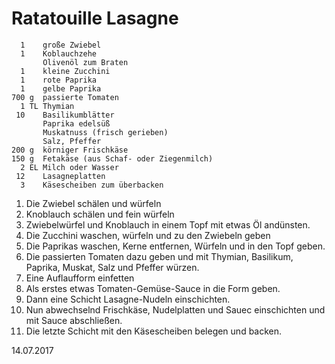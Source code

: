 Ratatouille Lasagne
===================

```
  1    große Zwiebel
  1    Koblauchzehe
       Olivenöl zum Braten
  1    kleine Zucchini
  1    rote Paprika
  1    gelbe Paprika
700 g  passierte Tomaten
  1 TL Thymian
 10    Basilikumblätter
       Paprika edelsüß
       Muskatnuss (frisch gerieben)
       Salz, Pfeffer
200 g  körniger Frischkäse
150 g  Fetakäse (aus Schaf- oder Ziegenmilch) 
  2 EL Milch oder Wasser
 12    Lasagneplatten
  3    Käsescheiben zum überbacken 
```

1. Die Zwiebel schälen und würfeln
2. Knoblauch schälen und fein würfeln
3. Zwiebelwürfel und Knoblauch in einem Topf mit etwas Öl andünsten.
4. Die Zucchini waschen, würfeln und zu den Zwiebeln geben
5. Die Paprikas waschen, Kerne entfernen, Würfeln und in den Topf geben.
6. Die passierten Tomaten dazu geben und mit Thymian, Basilikum, Paprika, Muskat, Salz und Pfeffer würzen.
7. Eine Auflaufform einfetten
8. Als erstes etwas Tomaten-Gemüse-Sauce in die Form geben.
9. Dann eine Schicht Lasagne-Nudeln einschichten.
10. Nun abwechselnd Frischkäse, Nudelplatten und Sauec einschichten und mit Sauce abschließen.
11. Die letzte Schicht mit den Käsescheiben belegen und backen.

14.07.2017
